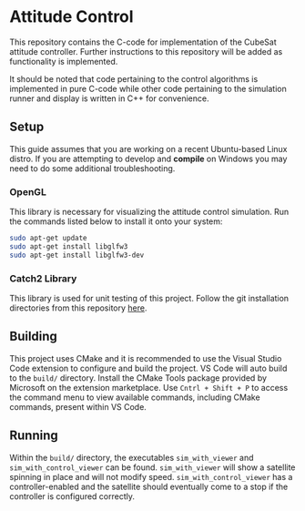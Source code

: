 # Attitude Control

This repository contains the C-code for implementation of the CubeSat attitude controller. Further instructions to this repository will be added as functionality is implemented.

It should be noted that code pertaining to the control algorithms is implemented in pure C-code while other code pertaining to the simulation runner and display is written in C++ for convenience.

## Setup

This guide assumes that you are working on a recent Ubuntu-based Linux distro. If you are attempting to develop and **compile** on Windows you may need to do some additional troubleshooting.

### OpenGL

This library is necessary for visualizing the attitude control simulation. Run the commands listed below to install it onto your system:
```bash
sudo apt-get update
sudo apt-get install libglfw3
sudo apt-get install libglfw3-dev
```

### Catch2 Library

This library is used for unit testing of this project. Follow the git installation directories from this repository [here](https://github.com/catchorg/Catch2/blob/devel/docs/cmake-integration.md#installing-catch2-from-vcpkg).

## Building

This project uses CMake and it is recommended to use the Visual Studio Code extension to configure and build the project. VS Code will auto build to the `build/` directory. Install the CMake Tools package provided by Microsoft on the extension marketplace. Use `Cntrl + Shift + P` to access the command menu to view available commands, including CMake commands, present within VS Code.

## Running

Within the `build/` directory, the executables `sim_with_viewer` and `sim_with_control_viewer` can be found. `sim_with_viewer` will show a satellite spinning in place and will not modify speed. `sim_with_control_viewer` has a controller-enabled and the satellite should eventually come to a stop if the controller is configured correctly.